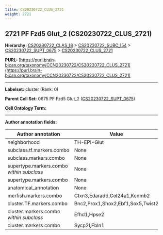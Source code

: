 ```yaml
---
title: CS20230722_CLUS_2721
weight: 2721
---
```

## 2721 PF Fzd5 Glut_2 (CS20230722_CLUS_2721)
<b>Hierarchy: </b>
[CS20230722_CLAS_18](../CS20230722_CLAS_18) >
[CS20230722_SUBC_154](../CS20230722_SUBC_154) >
[CS20230722_SUPT_0675](../CS20230722_SUPT_0675) >
[CS20230722_CLUS_2721](../CS20230722_CLUS_2721)

**PURL:** [https://purl.brain-bican.org/taxonomy/CCN20230722/CS20230722_CLUS_2721](https://purl.brain-bican.org/taxonomy/CCN20230722/CS20230722_CLUS_2721)

---


**Labelset:** cluster (Rank: 0)

**Parent Cell Set:** 0675 PF Fzd5 Glut_2 ([CS20230722_SUPT_0675](../CS20230722_SUPT_0675))



**Cell Ontology Term:** 

[MARKER GENES.]: #


---

[TRANSFERRED ANNOTATIONS.]: #


[AUTHOR ANNOTATION FIELDS.]: #


**Author annotation fields:**

| Author annotation | Value |
|-------------------|-------|
|neighborhood|TH-EPI-Glut|
|subclass.tf.markers.combo|None|
|subclass.markers.combo|None|
|supertype.markers.combo _within subclass_|None|
|supertype.markers.combo|None|
|anatomical_annotation|None|
|merfish.markers.combo|Ctxn3,Edaradd,Col24a1,Kcnmb2|
|cluster.TF.markers.combo|Bnc2,Prox1,Shox2,Ebf1,Sox5,Twist2|
|cluster.markers.combo _within subclass_|Efhd1,Hpse2|
|cluster.markers.combo|Sycp2l,Fbln1|
